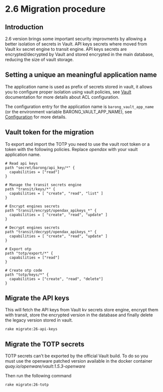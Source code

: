 # 2.6 Migration procedure

## Introduction
2.6 version brings some important security improvments by allowing a better isolation of secrets in Vault.
API keys secrets where moved from Vault kv secret engine to transit engine. API keys secrets are encrypted/decrypted by Vault and stored encrypted in the main database, reducing the size of vault storage.

## Setting a unique an meaningful application name
The application name is used as prefix of secrets stored in vault, it allows you to configure proper isolation using vault policies, see [Vault](../vault.md) documentation for more details about ACL configuration.

The configuration entry for the  application name is `barong_vault_app_name` (or the environment variable BARONG_VAULT_APP_NAME), see [Configuration](../configuration.md) for more details.

## Vault token for the migration
To export and import the TOTP you need to use the vault root token or a token with the following policies.
Replace *opendax* with your vault application name.
```
# Read api keys
path "secret/barong/api_key/*" {
  capabilities = ["read"]
}

# Manage the transit secrets engine
path "transit/keys/*" {
  capabilities = [ "create", "read", "list" ]
}

# Encrypt engines secrets
path "transit/encrypt/opendax_apikeys_*" {
  capabilities = [ "create", "read", "update" ]
}

# Decrypt engines secrets
path "transit/decrypt/opendax_apikeys_*" {
  capabilities = [ "create", "read", "update" ]
}

# Export otp
path "totp/export/*" {
  capabilities = ["read"]
}

# Create otp code
path "totp/keys/*" {
  capabilities = ["create", "read", "delete"]
}
```

## Migrate the API keys
This will fetch the API keys from Vault kv secrets store engine, encrypt them with transit, store the encrypted version in the database and finally delete the legacy version stored in vault.
```
rake migrate:26-api-keys
```

## Migrate the TOTP secrets
TOTP secrets can't be exported by the official Vault build.
To do so you must use the openware patched version available in the docker container *quay.io/openware/vault:1.5.3-openware*


Then run the following command

```
rake migrate:26-totp
```
